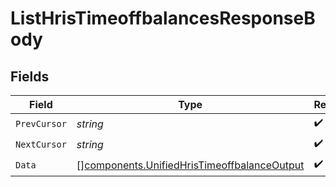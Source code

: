 # ListHrisTimeoffbalancesResponseBody


## Fields

| Field                                                                                                      | Type                                                                                                       | Required                                                                                                   | Description                                                                                                |
| ---------------------------------------------------------------------------------------------------------- | ---------------------------------------------------------------------------------------------------------- | ---------------------------------------------------------------------------------------------------------- | ---------------------------------------------------------------------------------------------------------- |
| `PrevCursor`                                                                                               | *string*                                                                                                   | :heavy_check_mark:                                                                                         | N/A                                                                                                        |
| `NextCursor`                                                                                               | *string*                                                                                                   | :heavy_check_mark:                                                                                         | N/A                                                                                                        |
| `Data`                                                                                                     | [][components.UnifiedHrisTimeoffbalanceOutput](../../models/components/unifiedhristimeoffbalanceoutput.md) | :heavy_check_mark:                                                                                         | N/A                                                                                                        |